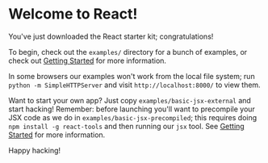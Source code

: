 # Welcome to React!

You've just downloaded the React starter kit; congratulations!

To begin, check out the `examples/` directory for a bunch of examples, or check out [Getting Started](http://facebook.github.io/react/docs/getting-started.html) for more information.

In some browsers our examples won't work from the local file system; run `python -m SimpleHTTPServer` and visit `http://localhost:8000/` to view them.

Want to start your own app? Just copy `examples/basic-jsx-external` and start hacking! Remember: before launching you'll want to precompile your JSX code as we do in `examples/basic-jsx-precompiled`; this requires doing `npm install -g react-tools` and then running our `jsx` tool. See [Getting Started](http://facebook.github.io/react/docs/getting-started.html) for more information.

Happy hacking!
